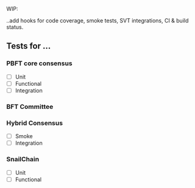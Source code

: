 WIP:

..add hooks for code coverage, smoke tests, SVT integrations, CI & build status.

## Tests for ...

### PBFT core consensus

- [ ] Unit
- [ ] Functional
- [ ] Integration

### BFT Committee

### Hybrid Consensus

- [ ] Smoke
- [ ] Integration

### SnailChain

- [ ] Unit
- [ ] Functional

